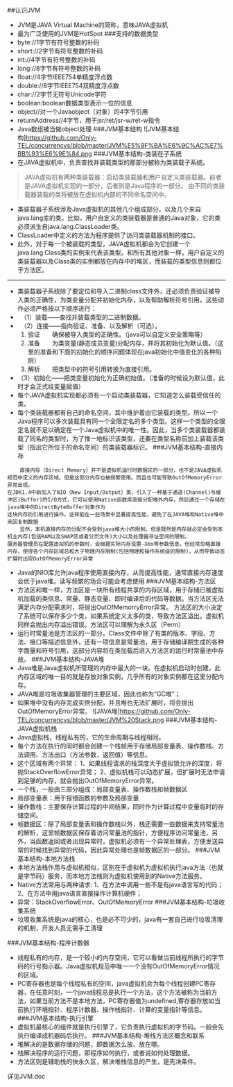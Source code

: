 ##认识JVM
   + JVM是JAVA Virtual Machine的简称，意味JAVA虚拟机
   + 最为广泛使用的JVM是HotSpot
###支持的数据类型
   + byte://1字节有符号整数的补码
   + short://2字节有符号整数的补码
   + int://4字节有符号整数的补码
   + long://8字节有符号整数的补码
   + float://4字节IEEE754单精度浮点数
   + double://8字节IEEE754双精度浮点数
   + char://2字节无符号Unicode字符
   + boolean:boolean数据类型表示一位的信息
   + object//对一个Javaobject（对象）的4字节引用
   + returnAddress//4字节，用于jsr/ret/jsr-w/ret-w指令
   + Java数组被当做object处理
###JVM基本结构
![JVM基本结构]https://github.com/Only-TEL/concurrencys/blob/master/JVM%E5%9F%BA%E6%9C%AC%E7%BB%93%E6%9E%84.png
###JVM基本结构-类装在子系统
   + 在JAVA虚拟机中，负责查找并装载类型的那部分被称为类装载子系统。
　 
   > JAVA虚拟机有两种类装载器：启动类装载器和用户自定义类装载器。前者是JAVA虚拟机实现的一部分，后者则是Java程序的一部分。
   > 由不同的类装载器装载的类将被放在虚拟机内部的不同命名空间中。
　　
   + 类装载器子系统涉及Java虚拟机的其他几个组成部分，以及几个来自java.lang库的类。比如，用户自定义的类装载器是普通的Java对象，它的类必须派生自java.lang.ClassLoader类。
   + ClassLoader中定义的方法为程序提供了访问类装载器机制的接口。
   + 此外，对于每一个被装载的类型，JAVA虚拟机都会为它创建一个java.lang.Class类的实例来代表该类型。和所有其他对象一样，用户自定义的类装载器以及Class类的实例都放在内存中的堆区，而装载的类型信息则都位于方法区。
   ***
   + 类装载器子系统除了要定位和导入二进制class文件外，还必须负责验证被导入类的正确性，为类变量分配并初始化内存，以及帮助解析符号引用。这些动作必须严格按以下顺序进行：
   + 　（1）装载——查找并装载类型的二进制数据。
   + 　（2）连接——指向验证、准备、以及解析（可选）。
       1. 验证　　确保被导入类型的正确性。（java可以自定义安全策略等）
       2. 准备　　为类变量(静态成员变量)分配内存，并将其初始化为默认值。（这里的准备和下面的初始化的顺序问题体现在java初始化中值变化的各种陷阱）      
       3. 解析　　把类型中的符号引用转换为直接引用。       
   +  （3）初始化——把类变量初始化为正确初始值。（准备的时候设为默认值，此时才会正式给变量赋值）
   + 每个JAVA虚拟机实现都必须有一个启动类装载器，它知道怎么装载受信任的类。
   + 每个类装载器都有自己的命名空间，其中维护着由它装载的类型。所以一个Java程序可以多次装载具有同一个全限定名的多个类型。这样一个类型的全限定名就不足以确定在一个Java虚拟机中的唯一性。因此，当多个类装载器都装载了同名的类型时，为了惟一地标识该类型，还要在类型名称前加上装载该类型（指出它所位于的命名空间）的类装载器标识。
###JVM基本结构-直接内存
   ```
       直接内存（Direct Memory）并不是虚拟机运行时数据区的一部分，也不是JAVA虚拟机规范中定义的内存区域。但是这部分内存也被频繁使用。而且也可能导致OutOfMemoryError异常出现。
   在JDK1.4中新加入了NIO（New Input/Output）类，引入了一种基于通道(Channel)与缓冲区(Buffer)的I/O方式，它可以使用Native函数库直接分配堆外内存，然后通过一个存储在java堆中的DirectByteBuffer对象作为
   这块内存的引用进行操作。这样能在一些场景中显著提高性能，避免了在JAVA堆和Native堆中来回复制数据
       显然，本机直接内存的分配不会受到java堆大小的限制，但是既然是内存就必定会受到本机主内存(包括RAM以及SWAP区或者分页文件)大小以及处理器寻址空间的限制。
   服务器管理员在配置虚拟机的参数时，会根据实际内存设置-Xmx等参数信息，但经常忽略直接内存，使得各个内存区域总和大于物理内存限制(包括物理和操作系统级的限制)，从而导致动态扩展时出现OutOfMemoryError异常
   ```
   + Java的NIO库允许java程序使用直接内存，从而提高性能，通常直接内存速度会优于java堆。读写频繁的场合可能会考虑使用
###JVM基本结构-方法区
   + 方法区和堆一样，方法区是一块所有线程共享的内存区域，用于存储已被虚拟机加载的类信息、常量、静态变量、即时编译后的代码等数据。当方法区无法满足内存分配需求时，将抛出OutOfMemorryError异常。
   方法区的大小决定了系统可以保存多少个类，如果系统定义太多的类，导致方法区溢出。虚拟机同样会抛出内存溢出错误。方法区可以理解为永久区（Perm） 
   + 运行时常量池是方法区的一部分。Class文件中除了有类的版本、字段、方法、接口等描述信息外，还有一项信息是常量池，用于存储编译期生成的各种字面量和符号引用，这部分内容将在类加载后进入方法区的运行时常量池中存放。
###JVM基本结构-JAVA堆
   + Java堆是Java虚拟机所管理的内存中最大的一块。在虚拟机启动时创建，此内存区域的唯一目的就是存放对象实例，几乎所有的对象实例都在这里分配内存。  
   + JAVA堆是垃圾收集器管理的主要区域，因此也称为“GC堆”；
   + 如果堆中没有内存完成实例分配，并且堆也无法扩展时，将会抛出OutOfMemoryError异常。
   ![JAVA堆]https://github.com/Only-TEL/concurrencys/blob/master/JVM%20Stack.png
###JVM基本结构-JAVA虚拟机栈
   + Java虚拟栈，线程私有的，它的生命周期与线程相同。
   + 每个方法在执行的同时都会创建一个栈帧用于存储局部变量表、操作数栈、方法调用、方法出口（方法参数，返回值）等信息。
   + 这个区域有两个异常：
    1、如果线程请求的栈深度大于虚拟锁允许的深度，将抛StackOverflowError异常；
    2、虚拟机栈可以动态扩展，但扩展时无法申请到足够的内存，就会抛出OutOfMemoryError异常。
   + 一个栈，一般由三部分组成：局部变量表、操作数栈和帧数据区
   + 局部变量表：用于报错函数的参数及局部变量
   + 操作数栈：主要保存计算过程的中间结果，同时作为计算过程中变量临时的存储空间。
   + 帧数据区：除了局部变量表和操作数栈以外，栈还需要一些数据来支持常量池的解析，这里帧数据区保存着访问常量池的指针，方便程序访问常量池，另外，当函数返回或者出现异常时，虚拟机必须有一个异常处理表，方便发送异常的时候找到异常的代码，因此异常处理也是帧数据区的一部分。
###JVM基本结构-本地方法栈
   + 本地方法栈作用与虚拟机相似，区别在于虚拟机为虚拟机执行java方法（也就是字节码）服务，而本地方法栈则为虚拟机使用到的Native方法服务。
   + Native方法常用与两种请求:
    1、在方法中调用一些不是有java语言写的代码；
    2、在方法中用java语言直接操作计算机硬件；
   + 异常：StackOverflowError、OutOfMemoryError
###JVM基本结构-垃圾收集系统
   + 垃圾收集系统是java的核心，也是必不可少的，java有一套自己进行垃圾清理的机制，开发人员无需手工清理



###JVM基本结构-程序计数器
   + 线程私有的内存，是一个较小的内存空间，它可以看做当前线程所执行的字节码的行号指示器。Java虚拟机规范中唯一一个没有OutOfMemoryError情况的区域。
   + PC寄存器也是每个线程私有的空间，java虚拟机会为每个线程创建PC寄存器，在任意时刻，一个java线程总是执行一个方法，这个方法被称为当前方法，如果当前方法不是本地方法，PC寄存器值为undefined,寄存器存放如当前执行环境指针、程序计数器、操作栈指针、计算的变量指针等信息。
###JVM基本结构-执行引擎
   + 虚拟机最核心的组件就是执行引擎了，它负责执行虚拟机的字节码。一般会先执行编译成机器码后执行。
###JVM基本结构-堆栈方法区概念和联系
   + 堆解决的是数据存储的问题，即数据怎么放、放在哪。
   + 栈解决程序的运行问题，即程序如何执行，或者说如何处理数据。
   + 方法区则是辅助栈的快永久区，解决堆栈信息的产生，是先决条件。

详见JVM.doc










   